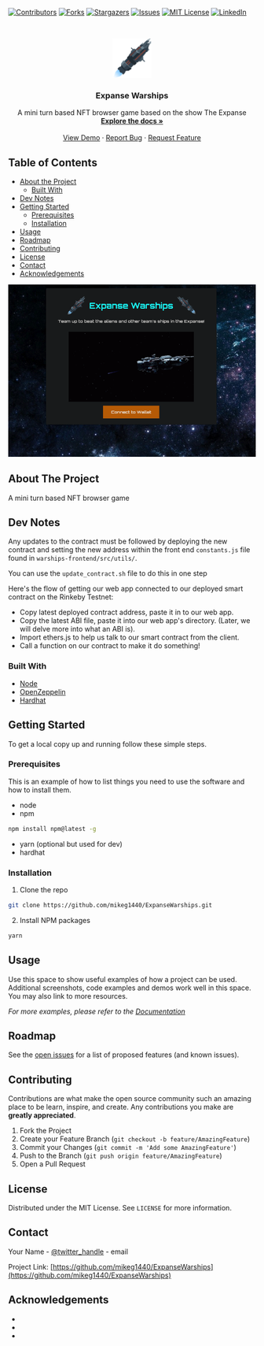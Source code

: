 [![Contributors][contributors-shield]][contributors-url]
[![Forks][forks-shield]][forks-url]
[![Stargazers][stars-shield]][stars-url]
[![Issues][issues-shield]][issues-url]
[![MIT License][license-shield]][license-url]
[![LinkedIn][linkedin-shield]][linkedin-url]



<!-- PROJECT LOGO -->
<br />
<p align="center">
  <a href="https://github.com/mikeg1440/ExpanseWarships">
    <img src="warships-frontend/public/TheExpanse_Emoji.png" alt="Site landing page" width="80" height="80">
  </a>

  <h3 align="center">Expanse Warships</h3>

  <p align="center">
    A mini turn based NFT browser game based on the show The Expanse
    <br />
    <a href="https://github.com/mikeg1440/ExpanseWarships"><strong>Explore the docs »</strong></a>
    <br />
    <br />
    <a href="https://github.com/mikeg1440/ExpanseWarships">View Demo</a>
    ·
    <a href="https://github.com/mikeg1440/ExpanseWarships/issues">Report Bug</a>
    ·
    <a href="https://github.com/mikeg1440/ExpanseWarships/issues">Request Feature</a>

  </p>
</p>

<!-- TABLE OF CONTENTS -->
## Table of Contents

* [About the Project](#about-the-project)
  * [Built With](#built-with)
* [Dev Notes](#dev-notes)
* [Getting Started](#getting-started)
  * [Prerequisites](#prerequisites)
  * [Installation](#installation)
* [Usage](#usage)
* [Roadmap](#roadmap)
* [Contributing](#contributing)
* [License](#license)
* [Contact](#contact)
* [Acknowledgements](#acknowledgements)

<div align="center">
  <img src="https://github.com/mikeg1440/my-files/blob/master/images/ExpanseWarships/LandingCropped.png?raw=true" />
</div>

<!-- ABOUT THE PROJECT -->
## About The Project

A mini turn based NFT browser game

## Dev Notes

Any updates to the contract must be followed by deploying the new contract and setting the new address within the front end `constants.js` file found in `warships-frontend/src/utils/`.

You can use the `update_contract.sh` file to do this in one step

Here's the flow of getting our web app connected to our deployed smart contract on the Rinkeby Testnet:

   - Copy latest deployed contract address, paste it in to our web app.
   - Copy the latest ABI file, paste it into our web app's directory. (Later, we will delve more into what an ABI is).
   - Import ethers.js to help us talk to our smart contract from the client.
   - Call a function on our contract to make it do something!
### Built With

* [Node](https://nodejs.org/en/)
* [OpenZeppelin](https://www.openzeppelin.com/)
* [Hardhat](https://hardhat.org/)



<!-- GETTING STARTED -->
## Getting Started

To get a local copy up and running follow these simple steps.

### Prerequisites

This is an example of how to list things you need to use the software and how to install them.
* node
* npm
```sh
npm install npm@latest -g
```
* yarn (optional but used for dev)
* hardhat

### Installation
 
1. Clone the repo
```sh
git clone https://github.com/mikeg1440/ExpanseWarships.git
```
2. Install NPM packages
```sh
yarn
```



<!-- USAGE EXAMPLES -->
## Usage

Use this space to show useful examples of how a project can be used. Additional screenshots, code examples and demos work well in this space. You may also link to more resources.

_For more examples, please refer to the [Documentation](https://example.com)_



<!-- ROADMAP -->
## Roadmap

See the [open issues](https://github.com/mikeg1440/ExpanseWarships/issues) for a list of proposed features (and known issues).



<!-- CONTRIBUTING -->
## Contributing

Contributions are what make the open source community such an amazing place to be learn, inspire, and create. Any contributions you make are **greatly appreciated**.

1. Fork the Project
2. Create your Feature Branch (`git checkout -b feature/AmazingFeature`)
3. Commit your Changes (`git commit -m 'Add some AmazingFeature'`)
4. Push to the Branch (`git push origin feature/AmazingFeature`)
5. Open a Pull Request



<!-- LICENSE -->
## License

Distributed under the MIT License. See `LICENSE` for more information.



<!-- CONTACT -->
## Contact

Your Name - [@twitter_handle](https://twitter.com/twitter_handle) - email

Project Link: [https://github.com/mikeg1440/ExpanseWarships](https://github.com/mikeg1440/ExpanseWarships)



<!-- ACKNOWLEDGEMENTS -->
## Acknowledgements

* []()
* []()
* []()





<!-- MARKDOWN LINKS & IMAGES -->
<!-- https://www.markdownguide.org/basic-syntax/#reference-style-links -->
[contributors-shield]: https://img.shields.io/github/contributors/othneildrew/Best-README-Template.svg?style=flat-square
[contributors-url]: https://github.com/mikeg1440/ExpanseWarships/graphs/contributors
[forks-shield]: https://img.shields.io/github/forks/othneildrew/Best-README-Template.svg?style=flat-square
[forks-url]: https://github.com/mikeg1440/ExpanseWarships/network/members
[stars-shield]: https://img.shields.io/github/stars/othneildrew/Best-README-Template.svg?style=flat-square
[stars-url]: https://github.com/mikeg1440/ExpanseWarships/stargazers
[issues-shield]: https://img.shields.io/github/issues/othneildrew/Best-README-Template.svg?style=flat-square
[issues-url]: https://github.com/mikeg1440/ExpanseWarships/issues
[license-shield]: https://img.shields.io/github/license/othneildrew/Best-README-Template.svg?style=flat-square
[license-url]: https://github.com/mikeg1440/ExpanseWarships/blob/master/LICENSE.txt
[linkedin-shield]: https://img.shields.io/badge/-LinkedIn-black.svg?style=flat-square&logo=linkedin&colorB=555
[linkedin-url]: https://linkedin.com/in/
